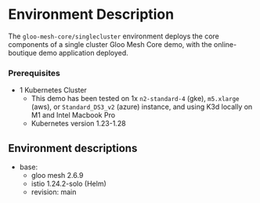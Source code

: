 # Environment Description
The `gloo-mesh-core/singlecluster` environment deploys the core components of a single cluster Gloo Mesh Core demo, with the online-boutique demo application deployed.

### Prerequisites
- 1 Kubernetes Cluster
    - This demo has been tested on 1x `n2-standard-4` (gke), `m5.xlarge` (aws), or `Standard_DS3_v2` (azure) instance, and using K3d locally on M1 and Intel Macbook Pro
    - Kubernetes version 1.23-1.28

## Environment descriptions
- base:
    - gloo mesh 2.6.9
    - istio 1.24.2-solo (Helm)
    - revision: main